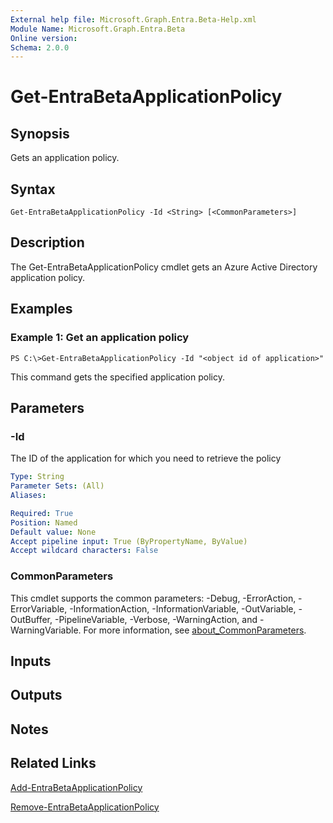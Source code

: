 ```yaml
---
External help file: Microsoft.Graph.Entra.Beta-Help.xml
Module Name: Microsoft.Graph.Entra.Beta
Online version:
Schema: 2.0.0
---
```


# Get-EntraBetaApplicationPolicy

## Synopsis
Gets an application policy.

## Syntax

```
Get-EntraBetaApplicationPolicy -Id <String> [<CommonParameters>]
```

## Description
The Get-EntraBetaApplicationPolicy cmdlet gets an Azure Active Directory application policy.

## Examples

### Example 1: Get an application policy
```
PS C:\>Get-EntraBetaApplicationPolicy -Id "<object id of application>"
```

This command gets the specified application policy.

## Parameters

### -Id
The ID of the application for which you need to retrieve the policy

```yaml
Type: String
Parameter Sets: (All)
Aliases:

Required: True
Position: Named
Default value: None
Accept pipeline input: True (ByPropertyName, ByValue)
Accept wildcard characters: False
```

### CommonParameters
This cmdlet supports the common parameters: -Debug, -ErrorAction, -ErrorVariable, -InformationAction, -InformationVariable, -OutVariable, -OutBuffer, -PipelineVariable, -Verbose, -WarningAction, and -WarningVariable. For more information, see [about_CommonParameters](https://go.microsoft.com/fwlink/?LinkID=113216).

## Inputs

## Outputs

## Notes

## Related Links

[Add-EntraBetaApplicationPolicy]()

[Remove-EntraBetaApplicationPolicy]()


